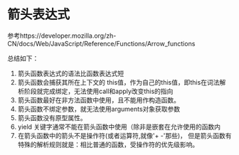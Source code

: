 # 箭头表达式

参考https://developer.mozilla.org/zh-CN/docs/Web/JavaScript/Reference/Functions/Arrow_functions

总结如下：

1. 箭头函数表达式的语法比函数表达式短
2. 箭头函数会捕获其所在上下文的 this值，作为自己的this值，即this在词法解析阶段就完成绑定，无法使用call和apply改变this的指向
3. 箭头函数最好在非方法函数中使用，且不能用作构造函数。
4. 箭头函数不绑定参数，就无法使用arguments对象获取参数
5. 箭头函数没有原型属性。
6. yield 关键字通常不能在箭头函数中使用（除非是嵌套在允许使用的函数内
7. 在箭头函数中的箭头不是操作符(或者运算符,就像'+ -'那些)， 但是箭头函数有特殊的解析规则就是：相比普通的函数，受操作符的优先级影响。

